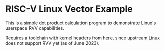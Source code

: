 # RISC-V Linux Vector Example

This is a simple dot product calculation program to demonstrate Linux's userspace RVV capabilities.

Requires a toolchain with kernel headers from [here](https://github.com/sifive/riscv-linux/tree/riscv/for-next/vector-v20), since upstream Linux does not support RVV yet (as of June 2023).

